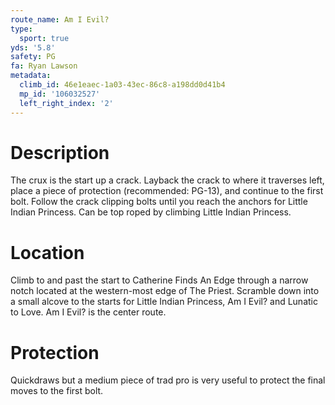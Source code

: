 ```yaml
---
route_name: Am I Evil?
type:
  sport: true
yds: '5.8'
safety: PG
fa: Ryan Lawson
metadata:
  climb_id: 46e1eaec-1a03-43ec-86c8-a198dd0d41b4
  mp_id: '106032527'
  left_right_index: '2'
---
```

# Description
The crux is the start up a crack.  Layback the crack to where it traverses left, place a piece of protection (recommended: PG-13), and continue to the first bolt.  Follow the crack clipping bolts until you reach the anchors for Little Indian Princess.  Can be top roped by climbing Little Indian Princess.

# Location
Climb to and past the start to Catherine Finds An Edge through a narrow notch located at the western-most edge of The Priest. Scramble down into a small alcove to the starts for Little Indian Princess, Am I Evil? and Lunatic to Love. Am I Evil? is the center route.

# Protection
Quickdraws but a medium piece of trad pro is very useful to protect the final moves to the first bolt.

